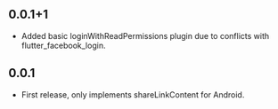 ## 0.0.1+1

* Added basic loginWithReadPermissions plugin due to conflicts with flutter_facebook_login.

## 0.0.1

* First release, only implements shareLinkContent for Android.
